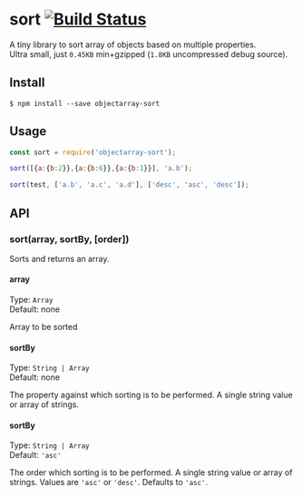 # sort  [![Build Status](https://travis-ci.org/tHBp/sort.svg?branch=master)](https://travis-ci.org/tHBp/sort)

A tiny library to sort array of objects based on multiple properties. <br>Ultra small, just `0.45KB` min+gzipped (`1.8KB` uncompressed debug source).

## Install

```
$ npm install --save objectarray-sort
```

## Usage

```javascript
const sort = require('objectarray-sort');

sort([{a:{b:2}},{a:{b:6}},{a:{b:1}}], 'a.b');

sort(test, ['a.b', 'a.c', 'a.d'], ['desc', 'asc', 'desc']);
```

## API

### sort(array, sortBy, [order])

Sorts and returns an array.

#### array

Type: `Array`<br>
Default: none

Array to be sorted


#### sortBy

Type: `String | Array`<br>
Default: none

The property against which sorting is to be performed. A single string value or array of strings.


#### sortBy

Type: `String | Array`<br>
Default: `'asc'`

The order which sorting is to be performed. A single string value or array of strings. Values are `'asc'` or `'desc'`.
Defaults to `'asc'`.
